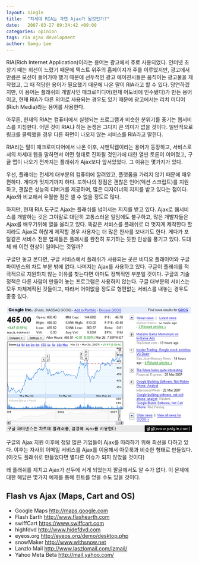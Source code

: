 ```yaml
---
layout: single
title:  "차세대 RIA는 과연 Ajax가 될것인가?"
date:   2007-03-27 09:34:42 +09:00
categories: opinion
tags: ria ajax development
author: Samgu Lee
---
```

RIA(Rich Internet Application)이라는 용어는 광고에서 주로 사용되었다. 인터넷 초창기 때는 회선이 느렸기 때문에 텍스트 위주의 홈페이지가 주를 이루었지만, 광고에서 만큼은 모션이 들어가야 했기 때문에 선두적인 광고 에이젼시들은 움직이는 광고물을 제작했고, 그 때 적당한 용어가 필요했기 때문에 나온 말이 RIA라고 할 수 있다. 당연하겠지만, 이 용어는 플래쉬의 개발사인 매크로미디어(현재 어도비에 인수됐다)가 만든 용어이고, 현재 RIA가 다른 의미로 사용되는 경우도 있기 때문에 광고에서는 리치 미디어(Rich Media)라는 용어를 사용한다.

아무튼, 현재의 RIA는 컴퓨터에서 실행되는 프로그램과 비슷한 분위기를 풍기는 웹서비스를 지칭한다. 어떤 것이 RIA냐 하는 논쟁은 그다지 큰 의미가 없을 것이다. 일반적으로 링크를 클릭했을 경우 다른 화면이 나오지 않는 서비스를 RIA라고 말한다.

RIA라는 말이 매크로미디어에서 나온 이후, 시맨틱웹이라는 용어가 등장하고, 서비스로서의 차세대 웹을 말하면서 어떤 형태로 진화될 것인가에 대한 열띤 토론이 이어졌고, 구글 맵이 나오기 전까지는 플래쉬가 Ajax보다 앞서있었다. 그 이유는 몇가지가 있다.

우선, 플래쉬는 전세계 대부분의 컴퓨터에 깔려있고, 플랫폼을 가리지 않기 때문에 매우 편하다. 게다가 멋지기까지 하다. 또하나의 장점은 괜찮은 언어(엑션 스크립트)를 지원하고, 괜찮은 성능의 디버거를 제공하며, 많은 디자이너의 지지를 받고 있다는 점이다. Ajax와 비교해서 우월한 점은 셀 수 없을 정도로 많다.

하지만, 현재 RIA 도구로 Ajax는 플래쉬를 넘어서는 지지를 받고 있다. Ajax로 웹서비스를 개발하는 것은 그야말로 대단히 고통스러운 일임에도 불구하고, 많은 개발자들은 Ajax를 배우기위해 열을 올리고 있다. 똑같은 서비스를 플래쉬로 더 멋지게 제작한다 할지라도 Ajax로 하찮게 제작할 경우 사용자는 더 많은 찬사를 보내기도 한다. 게다가 포탈같은 서비스 전문 업체들은 플래시를 완전히 포기하는 듯한 인상을 풍기고 있다. 도대체 왜 이런 현상이 일어나는 것일까?

구글만 놓고 본다면, 구글 서비스에서 플래쉬가 사용되는 곳은 비디오 플래이어와 구글 파이넨스의 차트 부분 밖에 없다. 나머지는 Ajax를 사용하고 있다. 구글이 플래쉬를 적극적으로 지원하지 않는 이유를 찾는다면 아마도 정책적인 부분일 것이다. 구글의 기술정책은 다른 사람이 만들어 놓는 프로그램은 사용하지 않는다. 구글 대부분의 서비스는 모두 자체제작된 것들이고, 따라서 어이없을 정도로 형편없는 서비스를 내놓는 경우도 종종 있다.

![구글 파이넨스의 차트는 플래쉬를 사용한다](/assets/combination-flash-and-ajax-in-google-finance.jpg)

구글의 Ajax 지원 이후에 정말 많은 기업들이 Ajax를 따라하기 위해 최선을 다하고 있다. 야후는 자사의 이메일 서비스를 Ajax를 이용해서 아웃룩과 비슷한 형태로 만들었다.(이것도 플래쉬로 만들었다면 별다른 이슈가 되지 않았을 것이다)

왜 플래쉬를 제치고 Ajax가 선두에 서게 되었는지 팔글에서도 알 수가 없다. 이 문제에 대한 해답은 몇가지 예제를 통해 힌트를 얻을 수도 있을 것이다.

## Flash vs Ajax (Maps, Cart and OS)

* Google Maps http://maps.google.com
* Flash Earth http://www.flashearth.com
* swiffCart https://www.swiffcart.com
* highfdvd http://www.hidefdvd.com
* eyeos.org http://eyeos.org/demo/desktop.php
* snowMaker http://www.withsnow.net
* Lanzlo Mail http://www.laszlomail.com/lzmail/
* Yahoo Meta Beta http://mail.yahoo.com/
